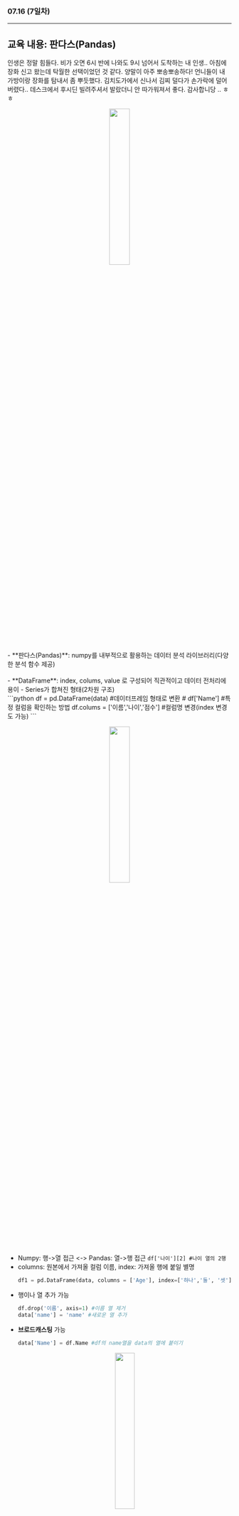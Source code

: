###  07.16 (7일차)
---
교육 내용: 판다스(Pandas) 
---
인생은 정말 힘들다. 비가 오면 6시 반에 나와도 9시 넘어서 도착하는 내 인생.. 아침에 장화 신고 왔는데 탁월한 선택이었던 것 같다. 양말이 아주 뽀송뽀송하다! 언니들이 내 가방이랑 장화를 탐내서 좀 뿌듯했다. 김치도가에서 신나서 김찌 덜다가 손가락에 덜어버렸다.. 데스크에서 후시딘 빌려주셔서 발랐더니 안 따가워져서 좋다. 감사합니당 .. ㅎㅎ
<p align="center">
<img src="https://github.com/user-attachments/assets/4614c80a-8a97-495d-8191-ec82ffca8cbd" width="30%" /> </p>
<br><br>
- **판다스(Pandas)**: numpy를 내부적으로 활용하는 데이터 분석 라이브러리(다양한 분석 함수 제공)<br><br>
- **DataFrame**: index, colums, value 로 구성되어 직관적이고 데이터 전처리에 용이
  - Series가 합쳐진 형태(2차원 구조) <br>
    ```python
    df = pd.DataFrame(data) #데이터프레임 형태로 변환
    # df['Name'] #특정 컬럼을 확인하는 방법
    df.colums = ['이름','나이','점수'] #컬럼명 변경(index 변경도 가능)
    ```
    <p align="center">
    <img src="https://github.com/user-attachments/assets/40fc8c70-f2a1-4ca6-a9c4-8b32c099834f " width="30%" /> </p>

  - Numpy: 행->열 접근 <-> Pandas: 열->행 접근 `df['나이'][2] #나이 열의 2행`
  - columns: 원본에서 가져올 컬럼 이름, index: 가져올 행에 붙일 별명 
    ```python
    df1 = pd.DataFrame(data, columns = ['Age'], index=['하나','둘', '셋'])
    ```
  - 행이나 열 추가 가능
    ```python
    df.drop('이름', axis=1) #이름 열 제거
    data['name'] = 'name' #새로운 열 추가
    ```
  - **브로드캐스팅** 가능
    ```python
    data['Name'] = df.Name #df의 name열을 data의 열에 붙이기
    ````
    <p align="center">
    <img src="https://github.com/user-attachments/assets/b0bffb63-0f5b-4f0e-ab55-a1426a3ca634" width="30%" /></p><br><br> 
- **데이터 프레임 병합**
  -  **concat**: 단순히 겹치거나(inner), 겹치지 않는(outer) '컬럼'단위로 합치는 명령어
      ```python
      pd.concat((data,df),join ='inner', axis=0) #join='inner'이면 교집합(중복x)
      ```
  - **join**:컬럼명 중복인 경우 중복되는 컬럼 다 간직할 때 사용
    ```python
    df5.join(df5, rsuffix='_2') #lsuffix: 컬럼 왼쪽에 붙임
    ```
    <p align="center">
    <img src="https://github.com/user-attachments/assets/bb526430-ae74-4b72-b5ae-5662616be49e" width="50%" /></p>
   - **merge**: 중복을 알아서 거름(가장 편한 방식)
     ```python
      pd.merge(df5,df5)
      ```
     <p align="center">
      <img src="https://github.com/user-attachments/assets/2c9f314c-269d-4a3d-afc3-68b195ea5a95" width="30%" /></p>
      <br><br>
- **drop_duplicates**: 중복 행 걸러내고 1개씩만 행을 남김 <br><br>
- **데이터프레임 접근 방법**
  1. `df[[컬럼명][행이름]` - 직접접근 
  2. `df.loc[열, 행]`
  3. `df.iloc` - 넘파이의 접근법으로 (행 열) (index position)
      ```python
      data0[['Age', 'Score']][:2]
      data0.loc[:1, ['Age', 'Score']] #판다스의 방식으로 부르되, 넘파이의 방식으로 접근 가능
      data0.iloc[[0,1],[1,2]] #판다스의 속에서 동작하는 넘파이 방식으로 접근
      data0.iloc[:2,1:3]
      #모두 같은 결과
      ```
  - 컬럼 순서 변경 가능
    ```python
    df5.loc[:,['Name','Sex','Age','Score']]
    ```
  - 원하는 특정 조건의 값 추출하기<br>
    `df_jjang.loc[df_jjang.Age>22] #열에 대한 정보만 적어뒀지만 행을 T/F로 추린 결과 `
    <br><br>
- **데이터 정렬**
  - `data.sort_values(컬럼,inplace=True,ascending=False)`
    - inplace=True: 지금 결과를 원본에 재위치 킴
    - ascending=False: 내림차순 정렬
  - 정렬 우선순위 정하기 가능
    - `data0.sort_values(['Name','Age']) #정렬 우선순위 1차 name, 2차 age`<br><br>
- **Summarizing Data**
  - **describe()**: 수치 데이터의 간단한 통계량 추출
    - 모든 열의 통계값 보고싶으면 `describe(include = 'all')`
  - **info()**: 데이터프레임 정보 
  - **head()/tail()**: 맨 앞에 / 맨 뒤에 5개 출력
  - **unique()/nunique()**: 특정 컬럼의 행 종류 / 개수
  - **duplicated()**: 중복 여부 
    - duplicated를 이용해서 중복 없이 추출 가능
      ```python
      df_jjang[df_jjang.Class.duplicated()==False]
      df_jjang[~df_jjang.Class.duplicated()] #같은 의미
      ```
- **엑셀 파일로 저장**
  1. 애초에 export 할 때 index를 생략해서 보내주는 방법
     `df.to_excel('jjangu.xlsx', index=False)`<br>
     <p align="center">
      <img src="https://github.com/user-attachments/assets/90745bf3-ebf6-4060-8601-2531f0387cb8" width="20%"/></p> <br>
    - 불러오기: `new_jjanggu = pd.read_excel('jjangu.xlsx')`
  2. import 할 때 애초에 index는 빼고 불러오는 방법<br>
    `new_jjanggu = pd.read_excel('/content/jjangu.xlsx',index_col=0)`<br><br>
- 보통 csv 파일로 많이 저장함 `jjangu_list = pd.read_csv('/content/jjangu_list2.csv')`<br><br>
- **Grouping Analysis**: 원하는 컬럼 묶어보기<br>
<p align="center">
  <img src="https://github.com/user-attachments/assets/57819155-b1b6-405f-a576-a38aff3c565f" width="30%" /> </p><br>
  
  - `df.groupby("묶음의 기준이 되는 컬럼명")["적용받는 컬럼"].적용받는 연산()`
  - 자료형을 고려해서 묶어야 함
    ```python
    jjangu_list_og.groupby('반')[['담당','테스트점수']].mean() #숫자 자료형에 적용되는 연산
    # error 발생
    ```
    ```python
    jjangu_list_og.groupby(['반','담당'])[['테스트점수']].mean() #반->이름 기준으로 묶임
    ```
<p align="center">
  <img src="https://github.com/user-attachments/assets/df8e88a0-e8a6-43fd-b6d9-3ca5ecc04e6f" width="20%" />
</p><br>

- **datetime**: pandas df에서 시간을 관리하는 단위<br>
  - `jjangu_list.등록일자 = pd.to_datetime(jjangu_list.등록일자)`
  - 날짜 처리 시 datetime으로 자료형 변환이 필요할 수 o -> 시리즈.to_datetime으로 형 변환
  - + timedelta() 함수 안에 변하는 시간을 적어서 연산 가능
    - `jjangu_list1.등록일자 - timedelta(weeks=52)`<br><br>
- **astype**: 브로드캐스팅으로 각 원소에 동일한 자료형 적용 
  - `jjangu_list1.등록일자.astype(str)`<br><br>
- **Melt**: wide form을 long form으로 변경 (관측치가 단일 변수(열)에 배치된 형태(행에의존))
  - - ID 변수를 하나 또는 여러 개 지정해서 그것들을 기준으로 나머지 열의 이름과 열 값들을 아래로 쭉 나열해 재구조화 
 <p align="center">
  <img src="https://github.com/user-attachments/assets/dbafa94e-5815-4638-9f6d-c8750ce9ccc1" width="60%"/> </p> 
  
  <br>
  
- **Pivot**: melt되거나 다른 여러 형식으로 뒤죽박죽인 데이터프레임을 구별하기 쉽게 재정렬
  - `df.pivot(index='store', columns='product', values='price')`
  - 인덱스와 행, 열을 하나하나 지정해서 데이터를 재구조화/보기좋게 구축화
 <p align="center">
  <img src="https://github.com/user-attachments/assets/813c185f-fc9f-423c-8c01-49b11939c89f" width="60%"/> </p>
  

<div align="center">
  <img src="https://github.com/user-attachments/assets/abb06ff4-95db-4200-9729-7e17e406e2fe" alt="Image 1" width="30%"> 원본 dataframe
  <img src="https://github.com/user-attachments/assets/a07adca0-9851-4111-96ea-92255c7f4315" alt="Image 2" width="30%"> pivot으로 정리
</div>



    
  

    
***
